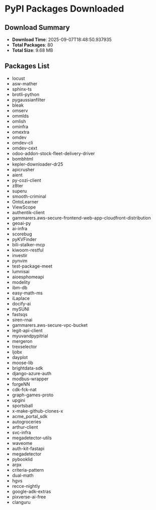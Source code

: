 # PyPI Packages Downloaded

## Download Summary
- **Download Time**: 2025-09-07T18:48:50.937935
- **Total Packages**: 80
- **Total Size**: 9.68 MB

## Packages List
- locust
- asw-mather
- sphinx-ts
- brotli-python
- pygaussianfilter
- bleak
- omserv
- ommlds
- omlish
- ominfra
- omextra
- omdev
- omdev-cli
- omdev-cext
- odoo-addon-stock-fleet-delivery-driver
- bombhtml
- kepler-downloader-dr25
- apicrusher
- aient
- py-cozi-client
- z8ter
- superu
- smooth-criminal
- OntoLearner
- ViewScope
- authentik-client
- gammarers.aws-secure-frontend-web-app-cloudfront-distribution
- geoai-py
- ai-infra
- scorebug
- pyKVFinder
- bili-stalker-mcp
- kiwoom-restful
- investir
- pynvim
- test-package-meet
- lumnisai
- aioesphomeapi
- modelity
- ibm-db
- easy-math-ms
- iLaplace
- docify-ai
- mySUNI
- fastsqs
- siren-rnai
- gammarers.aws-secure-vpc-bucket
- legit-api-client
- myuvandpypitrial
- mergeron
- trexselector
- ljobx
- dayplot
- moose-lib
- brightdata-sdk
- django-azure-auth
- modbus-wrapper
- forgeNN
- cdk-fck-nat
- graph-games-proto
- upgini
- sportsball
- x-make-github-clones-x
- acme_portal_sdk
- autogroceries
- arthur-client
- svc-infra
- megadetector-utils
- waveome
- auth-kit-fastapi
- megadetector
- pybooklid
- arpx
- criteria-pattern
- dual-math
- hgvs
- recce-nightly
- google-adk-extras
- pixverse-ai-free
- clanguru
